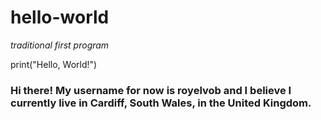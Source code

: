 # hello-world
_traditional first program_

print("Hello, World!")

### Hi there! My username for now is royelvob and I believe I currently live in Cardiff, South Wales, in the United Kingdom. 
